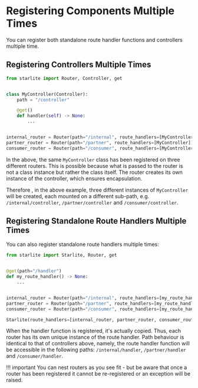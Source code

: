 # Registering Components Multiple Times

You can register both standalone route handler functions and controllers multiple time.

## Registering Controllers Multiple Times

```python
from starlite import Router, Controller, get


class MyController(Controller):
    path = "/controller"

    @get()
    def handler(self) -> None:
        ...


internal_router = Router(path="/internal", route_handlers=[MyController])
partner_router = Router(path="/partner", route_handlers=[MyController])
consumer_router = Router(path="/consumer", route_handlers=[MyController])
```

In the above, the same `MyController` class has been registered on three different routers. This is possible because
what is passed to the router is not a class instance but rather the class itself. The router creates its own instance of
the controller, which ensures encapsulation.

Therefore , in the above example, three different instances of `MyController` will be created, each mounted on a
different sub-path, e.g. `/internal/controller`, `/partner/controller` and `/consumer/controller`.

## Registering Standalone Route Handlers Multiple Times

You can also register standalone route handlers multiple times:

```python
from starlite import Starlite, Router, get


@get(path="/handler")
def my_route_handler() -> None:
    ...


internal_router = Router(path="/internal", route_handlers=[my_route_handler])
partner_router = Router(path="/partner", route_handlers=[my_route_handler])
consumer_router = Router(path="/consumer", route_handlers=[my_route_handler])

Starlite(route_handlers=[internal_router, partner_router, consumer_router])
```

When the handler function is registered, it's actually copied. Thus, each router has its own unique instance of
the route handler. Path behaviour is identical to that of controllers above, namely, the route handler
function will be accessible in the following paths: `/internal/handler`, `/partner/handler` and `/consumer/handler`.

<!-- prettier-ignore -->
!!! important
    You can nest routers as you see fit - but be aware that once a router has been registered it cannot be
    re-registered or an exception will be raised.
